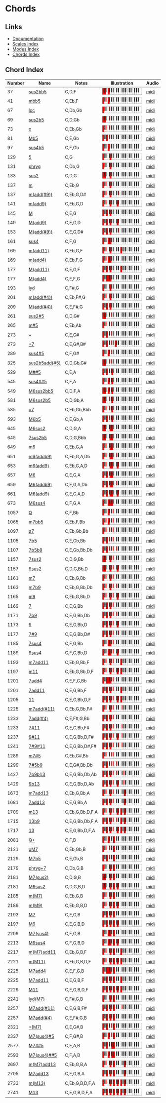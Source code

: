 # Chords

## Links

- [Documentation](README.md)
- [Scales Index](Scales.md)
- [Modes Index](Modes.md)
- [Chords Index](Chords.md)

## Chord Index

| Number | Name | Notes | Illustration | Audio |
|--------|------|-------|--------------|-------|
| 37 | [sus2bb5](ChordCNaturalSuspendedSecondDoubleFlatFifth.md) | C,D,F | ![CNaturalSuspendedSecondDoubleFlatFifth](ChordCNaturalSuspendedSecondDoubleFlatFifthRootPosition.png) | [midi](ChordCNaturalSuspendedSecondDoubleFlatFifthRootPosition.mid) | 
| 41 | [mbb5](ChordCNaturalMinorDoubleFlatFifth.md) | C,Eb,F | ![CNaturalMinorDoubleFlatFifth](ChordCNaturalMinorDoubleFlatFifthRootPosition.png) | [midi](ChordCNaturalMinorDoubleFlatFifthRootPosition.mid) | 
| 67 | [loc](ChordCNaturalLocrian.md) | C,Db,Gb | ![CNaturalLocrian](ChordCNaturalLocrianRootPosition.png) | [midi](ChordCNaturalLocrianRootPosition.mid) | 
| 69 | [sus2b5](ChordCNaturalSuspendedSecondFlatFifth.md) | C,D,Gb | ![CNaturalSuspendedSecondFlatFifth](ChordCNaturalSuspendedSecondFlatFifthRootPosition.png) | [midi](ChordCNaturalSuspendedSecondFlatFifthRootPosition.mid) | 
| 73 | [o](ChordCNaturalDiminished.md) | C,Eb,Gb | ![CNaturalDiminished](ChordCNaturalDiminishedRootPosition.png) | [midi](ChordCNaturalDiminishedRootPosition.mid) | 
| 81 | [Mb5](ChordCNaturalMajorFlatFifth.md) | C,E,Gb | ![CNaturalMajorFlatFifth](ChordCNaturalMajorFlatFifthRootPosition.png) | [midi](ChordCNaturalMajorFlatFifthRootPosition.mid) | 
| 97 | [sus4b5](ChordCNaturalSuspendedFourthFlatFifth.md) | C,F,Gb | ![CNaturalSuspendedFourthFlatFifth](ChordCNaturalSuspendedFourthFlatFifthRootPosition.png) | [midi](ChordCNaturalSuspendedFourthFlatFifthRootPosition.mid) | 
| 129 | [5](ChordCNaturalPowerChord.md) | C,G | ![CNaturalPowerChord](ChordCNaturalPowerChordRootPosition.png) | [midi](ChordCNaturalPowerChordRootPosition.mid) | 
| 131 | [phryg](ChordCNaturalPhrygian.md) | C,Db,G | ![CNaturalPhrygian](ChordCNaturalPhrygianRootPosition.png) | [midi](ChordCNaturalPhrygianRootPosition.mid) | 
| 133 | [sus2](ChordCNaturalSuspendedSecond.md) | C,D,G | ![CNaturalSuspendedSecond](ChordCNaturalSuspendedSecondRootPosition.png) | [midi](ChordCNaturalSuspendedSecondRootPosition.mid) | 
| 137 | [m](ChordCNaturalMinor.md) | C,Eb,G | ![CNaturalMinor](ChordCNaturalMinorRootPosition.png) | [midi](ChordCNaturalMinorRootPosition.mid) | 
| 137 | [m(add(#9))](ChordCNaturalMinorAddSharpNinth.md) | C,Eb,G,D# | ![CNaturalMinorAddSharpNinth](ChordCNaturalMinorAddSharpNinthRootPosition.png) | [midi](ChordCNaturalMinorAddSharpNinthRootPosition.mid) | 
| 141 | [m(add9)](ChordCNaturalMinorAddNinth.md) | C,Eb,G,D | ![CNaturalMinorAddNinth](ChordCNaturalMinorAddNinthRootPosition.png) | [midi](ChordCNaturalMinorAddNinthRootPosition.mid) | 
| 145 | [M](ChordCNaturalMajor.md) | C,E,G | ![CNaturalMajor](ChordCNaturalMajorRootPosition.png) | [midi](ChordCNaturalMajorRootPosition.mid) | 
| 149 | [M(add9)](ChordCNaturalMajorAddNinth.md) | C,E,G,D | ![CNaturalMajorAddNinth](ChordCNaturalMajorAddNinthRootPosition.png) | [midi](ChordCNaturalMajorAddNinthRootPosition.mid) | 
| 153 | [M(add(#9))](ChordCNaturalMajorAddSharpNinth.md) | C,E,G,D# | ![CNaturalMajorAddSharpNinth](ChordCNaturalMajorAddSharpNinthRootPosition.png) | [midi](ChordCNaturalMajorAddSharpNinthRootPosition.mid) | 
| 161 | [sus4](ChordCNaturalSuspendedFourth.md) | C,F,G | ![CNaturalSuspendedFourth](ChordCNaturalSuspendedFourthRootPosition.png) | [midi](ChordCNaturalSuspendedFourthRootPosition.mid) | 
| 169 | [m(add11)](ChordCNaturalMinorAddEleventh.md) | C,Eb,G,F | ![CNaturalMinorAddEleventh](ChordCNaturalMinorAddEleventhRootPosition.png) | [midi](ChordCNaturalMinorAddEleventhRootPosition.mid) | 
| 169 | [m(add4)](ChordCNaturalMinorAddFourth.md) | C,Eb,F,G | ![CNaturalMinorAddFourth](ChordCNaturalMinorAddFourthRootPosition.png) | [midi](ChordCNaturalMinorAddFourthRootPosition.mid) | 
| 177 | [M(add11)](ChordCNaturalMajorAddEleventh.md) | C,E,G,F | ![CNaturalMajorAddEleventh](ChordCNaturalMajorAddEleventhRootPosition.png) | [midi](ChordCNaturalMajorAddEleventhRootPosition.mid) | 
| 177 | [M(add4)](ChordCNaturalMajorAddFourth.md) | C,E,F,G | ![CNaturalMajorAddFourth](ChordCNaturalMajorAddFourthRootPosition.png) | [midi](ChordCNaturalMajorAddFourthRootPosition.mid) | 
| 193 | [lyd](ChordCNaturalLydian.md) | C,F#,G | ![CNaturalLydian](ChordCNaturalLydianRootPosition.png) | [midi](ChordCNaturalLydianRootPosition.mid) | 
| 201 | [m(add(#4))](ChordCNaturalMinorAddSharpFourth.md) | C,Eb,F#,G | ![CNaturalMinorAddSharpFourth](ChordCNaturalMinorAddSharpFourthRootPosition.png) | [midi](ChordCNaturalMinorAddSharpFourthRootPosition.mid) | 
| 209 | [M(add(#4))](ChordCNaturalMajorAddSharpFourth.md) | C,E,F#,G | ![CNaturalMajorAddSharpFourth](ChordCNaturalMajorAddSharpFourthRootPosition.png) | [midi](ChordCNaturalMajorAddSharpFourthRootPosition.mid) | 
| 261 | [sus2#5](ChordCNaturalSuspendedSecondSharpFifth.md) | C,D,G# | ![CNaturalSuspendedSecondSharpFifth](ChordCNaturalSuspendedSecondSharpFifthRootPosition.png) | [midi](ChordCNaturalSuspendedSecondSharpFifthRootPosition.mid) | 
| 265 | [m#5](ChordCNaturalMinorSharpFifth.md) | C,Eb,Ab | ![CNaturalMinorSharpFifth](ChordCNaturalMinorSharpFifthRootPosition.png) | [midi](ChordCNaturalMinorSharpFifthRootPosition.mid) | 
| 273 | [+](ChordCNaturalAugmented.md) | C,E,G# | ![CNaturalAugmented](ChordCNaturalAugmentedRootPosition.png) | [midi](ChordCNaturalAugmentedRootPosition.mid) | 
| 273 | [+7](ChordCNaturalAugmentedAugmentedSeventh.md) | C,E,G#,B# | ![CNaturalAugmentedAugmentedSeventh](ChordCNaturalAugmentedAugmentedSeventhRootPosition.png) | [midi](ChordCNaturalAugmentedAugmentedSeventhRootPosition.mid) | 
| 289 | [sus4#5](ChordCNaturalSuspendedFourthSharpFifth.md) | C,F,G# | ![CNaturalSuspendedFourthSharpFifth](ChordCNaturalSuspendedFourthSharpFifthRootPosition.png) | [midi](ChordCNaturalSuspendedFourthSharpFifthRootPosition.mid) | 
| 325 | [sus2b5add(#5)](ChordCNaturalSuspendedSecondFlatFifthAddSharpFifth.md) | C,D,Gb,G# | ![CNaturalSuspendedSecondFlatFifthAddSharpFifth](ChordCNaturalSuspendedSecondFlatFifthAddSharpFifthRootPosition.png) | [midi](ChordCNaturalSuspendedSecondFlatFifthAddSharpFifthRootPosition.mid) | 
| 529 | [M##5](ChordCNaturalMajorDoubleSharpFifth.md) | C,E,A | ![CNaturalMajorDoubleSharpFifth](ChordCNaturalMajorDoubleSharpFifthRootPosition.png) | [midi](ChordCNaturalMajorDoubleSharpFifthRootPosition.mid) | 
| 545 | [sus4##5](ChordCNaturalSuspendedFourthDoubleSharpFifth.md) | C,F,A | ![CNaturalSuspendedFourthDoubleSharpFifth](ChordCNaturalSuspendedFourthDoubleSharpFifthRootPosition.png) | [midi](ChordCNaturalSuspendedFourthDoubleSharpFifthRootPosition.mid) | 
| 549 | [M6sus2bb5](ChordCNaturalMajorSixthSuspendedSecondDoubleFlatFifth.md) | C,D,F,A | ![CNaturalMajorSixthSuspendedSecondDoubleFlatFifth](ChordCNaturalMajorSixthSuspendedSecondDoubleFlatFifthRootPosition.png) | [midi](ChordCNaturalMajorSixthSuspendedSecondDoubleFlatFifthRootPosition.mid) | 
| 581 | [M6sus2b5](ChordCNaturalMajorSixthSuspendedSecondFlatFifth.md) | C,D,Gb,A | ![CNaturalMajorSixthSuspendedSecondFlatFifth](ChordCNaturalMajorSixthSuspendedSecondFlatFifthRootPosition.png) | [midi](ChordCNaturalMajorSixthSuspendedSecondFlatFifthRootPosition.mid) | 
| 585 | [o7](ChordCNaturalFullDiminishedSeventh.md) | C,Eb,Gb,Bbb | ![CNaturalFullDiminishedSeventh](ChordCNaturalFullDiminishedSeventhRootPosition.png) | [midi](ChordCNaturalFullDiminishedSeventhRootPosition.mid) | 
| 593 | [M6b5](ChordCNaturalMajorSixthFlatFifth.md) | C,E,Gb,A | ![CNaturalMajorSixthFlatFifth](ChordCNaturalMajorSixthFlatFifthRootPosition.png) | [midi](ChordCNaturalMajorSixthFlatFifthRootPosition.mid) | 
| 645 | [M6sus2](ChordCNaturalMajorSixthSuspendedSecond.md) | C,D,G,A | ![CNaturalMajorSixthSuspendedSecond](ChordCNaturalMajorSixthSuspendedSecondRootPosition.png) | [midi](ChordCNaturalMajorSixthSuspendedSecondRootPosition.mid) | 
| 645 | [7sus2b5](ChordCNaturalDominantSeventhSuspendedSecondFlatFifth.md) | C,D,G,Bbb | ![CNaturalDominantSeventhSuspendedSecondFlatFifth](ChordCNaturalDominantSeventhSuspendedSecondFlatFifthRootPosition.png) | [midi](ChordCNaturalDominantSeventhSuspendedSecondFlatFifthRootPosition.mid) | 
| 649 | [m6](ChordCNaturalMinorSixth.md) | C,Eb,G,A | ![CNaturalMinorSixth](ChordCNaturalMinorSixthRootPosition.png) | [midi](ChordCNaturalMinorSixthRootPosition.mid) | 
| 651 | [m6(addb9)](ChordCNaturalMinorSixthAddFlatNinth.md) | C,Eb,G,A,Db | ![CNaturalMinorSixthAddFlatNinth](ChordCNaturalMinorSixthAddFlatNinthRootPosition.png) | [midi](ChordCNaturalMinorSixthAddFlatNinthRootPosition.mid) | 
| 653 | [m6(add9)](ChordCNaturalMinorSixthAddNinth.md) | C,Eb,G,A,D | ![CNaturalMinorSixthAddNinth](ChordCNaturalMinorSixthAddNinthRootPosition.png) | [midi](ChordCNaturalMinorSixthAddNinthRootPosition.mid) | 
| 657 | [M6](ChordCNaturalMajorSixth.md) | C,E,G,A | ![CNaturalMajorSixth](ChordCNaturalMajorSixthRootPosition.png) | [midi](ChordCNaturalMajorSixthRootPosition.mid) | 
| 659 | [M6(addb9)](ChordCNaturalMajorSixthAddFlatNinth.md) | C,E,G,A,Db | ![CNaturalMajorSixthAddFlatNinth](ChordCNaturalMajorSixthAddFlatNinthRootPosition.png) | [midi](ChordCNaturalMajorSixthAddFlatNinthRootPosition.mid) | 
| 661 | [M6(add9)](ChordCNaturalMajorSixthAddNinth.md) | C,E,G,A,D | ![CNaturalMajorSixthAddNinth](ChordCNaturalMajorSixthAddNinthRootPosition.png) | [midi](ChordCNaturalMajorSixthAddNinthRootPosition.mid) | 
| 673 | [M6sus4](ChordCNaturalMajorSixthSuspendedFourth.md) | C,F,G,A | ![CNaturalMajorSixthSuspendedFourth](ChordCNaturalMajorSixthSuspendedFourthRootPosition.png) | [midi](ChordCNaturalMajorSixthSuspendedFourthRootPosition.mid) | 
| 1057 | [Q](ChordCNaturalQuartal.md) | C,F,Bb | ![CNaturalQuartal](ChordCNaturalQuartalRootPosition.png) | [midi](ChordCNaturalQuartalRootPosition.mid) | 
| 1065 | [m7bb5](ChordCNaturalMinorSeventhDoubleFlatFifth.md) | C,Eb,F,Bb | ![CNaturalMinorSeventhDoubleFlatFifth](ChordCNaturalMinorSeventhDoubleFlatFifthRootPosition.png) | [midi](ChordCNaturalMinorSeventhDoubleFlatFifthRootPosition.mid) | 
| 1097 | [ø7](ChordCNaturalHalfDiminishedSeventh.md) | C,Eb,Gb,Bb | ![CNaturalHalfDiminishedSeventh](ChordCNaturalHalfDiminishedSeventhRootPosition.png) | [midi](ChordCNaturalHalfDiminishedSeventhRootPosition.mid) | 
| 1105 | [7b5](ChordCNaturalDominantSeventhFlatFifth.md) | C,E,Gb,Bb | ![CNaturalDominantSeventhFlatFifth](ChordCNaturalDominantSeventhFlatFifthRootPosition.png) | [midi](ChordCNaturalDominantSeventhFlatFifthRootPosition.mid) | 
| 1107 | [7b5b9](ChordCNaturalDominantSeventhFlatFifthFlatNinth.md) | C,E,Gb,Bb,Db | ![CNaturalDominantSeventhFlatFifthFlatNinth](ChordCNaturalDominantSeventhFlatFifthFlatNinthRootPosition.png) | [midi](ChordCNaturalDominantSeventhFlatFifthFlatNinthRootPosition.mid) | 
| 1157 | [7sus2](ChordCNaturalDominantSeventhSuspendedSecond.md) | C,D,G,Bb | ![CNaturalDominantSeventhSuspendedSecond](ChordCNaturalDominantSeventhSuspendedSecondRootPosition.png) | [midi](ChordCNaturalDominantSeventhSuspendedSecondRootPosition.mid) | 
| 1157 | [9sus2](ChordCNaturalDominantNinthSuspendedSecond.md) | C,D,G,Bb,D | ![CNaturalDominantNinthSuspendedSecond](ChordCNaturalDominantNinthSuspendedSecondRootPosition.png) | [midi](ChordCNaturalDominantNinthSuspendedSecondRootPosition.mid) | 
| 1161 | [m7](ChordCNaturalMinorSeventh.md) | C,Eb,G,Bb | ![CNaturalMinorSeventh](ChordCNaturalMinorSeventhRootPosition.png) | [midi](ChordCNaturalMinorSeventhRootPosition.mid) | 
| 1163 | [m7b9](ChordCNaturalMinorSeventhFlatNinth.md) | C,Eb,G,Bb,Db | ![CNaturalMinorSeventhFlatNinth](ChordCNaturalMinorSeventhFlatNinthRootPosition.png) | [midi](ChordCNaturalMinorSeventhFlatNinthRootPosition.mid) | 
| 1165 | [m9](ChordCNaturalMinorNinth.md) | C,Eb,G,Bb,D | ![CNaturalMinorNinth](ChordCNaturalMinorNinthRootPosition.png) | [midi](ChordCNaturalMinorNinthRootPosition.mid) | 
| 1169 | [7](ChordCNaturalDominantSeventh.md) | C,E,G,Bb | ![CNaturalDominantSeventh](ChordCNaturalDominantSeventhRootPosition.png) | [midi](ChordCNaturalDominantSeventhRootPosition.mid) | 
| 1171 | [7b9](ChordCNaturalDominantSeventhFlatNinth.md) | C,E,G,Bb,Db | ![CNaturalDominantSeventhFlatNinth](ChordCNaturalDominantSeventhFlatNinthRootPosition.png) | [midi](ChordCNaturalDominantSeventhFlatNinthRootPosition.mid) | 
| 1173 | [9](ChordCNaturalDominantNinth.md) | C,E,G,Bb,D | ![CNaturalDominantNinth](ChordCNaturalDominantNinthRootPosition.png) | [midi](ChordCNaturalDominantNinthRootPosition.mid) | 
| 1177 | [7#9](ChordCNaturalDominantSeventhSharpNinth.md) | C,E,G,Bb,D# | ![CNaturalDominantSeventhSharpNinth](ChordCNaturalDominantSeventhSharpNinthRootPosition.png) | [midi](ChordCNaturalDominantSeventhSharpNinthRootPosition.mid) | 
| 1185 | [7sus4](ChordCNaturalDominantSeventhSuspendedFourth.md) | C,F,G,Bb | ![CNaturalDominantSeventhSuspendedFourth](ChordCNaturalDominantSeventhSuspendedFourthRootPosition.png) | [midi](ChordCNaturalDominantSeventhSuspendedFourthRootPosition.mid) | 
| 1189 | [9sus4](ChordCNaturalDominantNinthSuspendedFourth.md) | C,F,G,Bb,D | ![CNaturalDominantNinthSuspendedFourth](ChordCNaturalDominantNinthSuspendedFourthRootPosition.png) | [midi](ChordCNaturalDominantNinthSuspendedFourthRootPosition.mid) | 
| 1193 | [m7add11](ChordCNaturalMinorSeventhAddEleventh.md) | C,Eb,G,Bb,F | ![CNaturalMinorSeventhAddEleventh](ChordCNaturalMinorSeventhAddEleventhRootPosition.png) | [midi](ChordCNaturalMinorSeventhAddEleventhRootPosition.mid) | 
| 1197 | [m11](ChordCNaturalMinorEleventh.md) | C,Eb,G,Bb,D,F | ![CNaturalMinorEleventh](ChordCNaturalMinorEleventhRootPosition.png) | [midi](ChordCNaturalMinorEleventhRootPosition.mid) | 
| 1201 | [7add4](ChordCNaturalDominantSeventhAddFourth.md) | C,E,F,G,Bb | ![CNaturalDominantSeventhAddFourth](ChordCNaturalDominantSeventhAddFourthRootPosition.png) | [midi](ChordCNaturalDominantSeventhAddFourthRootPosition.mid) | 
| 1201 | [7add11](ChordCNaturalDominantSeventhAddEleventh.md) | C,E,G,Bb,F | ![CNaturalDominantSeventhAddEleventh](ChordCNaturalDominantSeventhAddEleventhRootPosition.png) | [midi](ChordCNaturalDominantSeventhAddEleventhRootPosition.mid) | 
| 1205 | [11](ChordCNaturalDominantEleventh.md) | C,E,G,Bb,D,F | ![CNaturalDominantEleventh](ChordCNaturalDominantEleventhRootPosition.png) | [midi](ChordCNaturalDominantEleventhRootPosition.mid) | 
| 1225 | [m7add(#11)](ChordCNaturalMinorSeventhAddSharpEleventh.md) | C,Eb,G,Bb,F# | ![CNaturalMinorSeventhAddSharpEleventh](ChordCNaturalMinorSeventhAddSharpEleventhRootPosition.png) | [midi](ChordCNaturalMinorSeventhAddSharpEleventhRootPosition.mid) | 
| 1233 | [7add(#4)](ChordCNaturalDominantSeventhAddSharpFourth.md) | C,E,F#,G,Bb | ![CNaturalDominantSeventhAddSharpFourth](ChordCNaturalDominantSeventhAddSharpFourthRootPosition.png) | [midi](ChordCNaturalDominantSeventhAddSharpFourthRootPosition.mid) | 
| 1233 | [7#11](ChordCNaturalDominantSeventhSharpEleventh.md) | C,E,G,Bb,F# | ![CNaturalDominantSeventhSharpEleventh](ChordCNaturalDominantSeventhSharpEleventhRootPosition.png) | [midi](ChordCNaturalDominantSeventhSharpEleventhRootPosition.mid) | 
| 1237 | [9#11](ChordCNaturalDominantNinthSharpEleventh.md) | C,E,G,Bb,D,F# | ![CNaturalDominantNinthSharpEleventh](ChordCNaturalDominantNinthSharpEleventhRootPosition.png) | [midi](ChordCNaturalDominantNinthSharpEleventhRootPosition.mid) | 
| 1241 | [7#9#11](ChordCNaturalDominantSeventhSharpNinthSharpEleventh.md) | C,E,G,Bb,D#,F# | ![CNaturalDominantSeventhSharpNinthSharpEleventh](ChordCNaturalDominantSeventhSharpNinthSharpEleventhRootPosition.png) | [midi](ChordCNaturalDominantSeventhSharpNinthSharpEleventhRootPosition.mid) | 
| 1289 | [m7#5](ChordCNaturalMinorSeventhSharpFifth.md) | C,Eb,G#,Bb | ![CNaturalMinorSeventhSharpFifth](ChordCNaturalMinorSeventhSharpFifthRootPosition.png) | [midi](ChordCNaturalMinorSeventhSharpFifthRootPosition.mid) | 
| 1299 | [7#5b9](ChordCNaturalDominantSeventhSharpFifthFlatNinth.md) | C,E,G#,Bb,Db | ![CNaturalDominantSeventhSharpFifthFlatNinth](ChordCNaturalDominantSeventhSharpFifthFlatNinthRootPosition.png) | [midi](ChordCNaturalDominantSeventhSharpFifthFlatNinthRootPosition.mid) | 
| 1427 | [7b9b13](ChordCNaturalDominantSeventhFlatNinthFlatThirteenth.md) | C,E,G,Bb,Db,Ab | ![CNaturalDominantSeventhFlatNinthFlatThirteenth](ChordCNaturalDominantSeventhFlatNinthFlatThirteenthRootPosition.png) | [midi](ChordCNaturalDominantSeventhFlatNinthFlatThirteenthRootPosition.mid) | 
| 1429 | [9b13](ChordCNaturalDominantNinthFlatThirteenth.md) | C,E,G,Bb,D,Ab | ![CNaturalDominantNinthFlatThirteenth](ChordCNaturalDominantNinthFlatThirteenthRootPosition.png) | [midi](ChordCNaturalDominantNinthFlatThirteenthRootPosition.mid) | 
| 1673 | [m7add13](ChordCNaturalMinorSeventhAddThirteenth.md) | C,Eb,G,Bb,A | ![CNaturalMinorSeventhAddThirteenth](ChordCNaturalMinorSeventhAddThirteenthRootPosition.png) | [midi](ChordCNaturalMinorSeventhAddThirteenthRootPosition.mid) | 
| 1681 | [7add13](ChordCNaturalDominantSeventhAddThirteenth.md) | C,E,G,Bb,A | ![CNaturalDominantSeventhAddThirteenth](ChordCNaturalDominantSeventhAddThirteenthRootPosition.png) | [midi](ChordCNaturalDominantSeventhAddThirteenthRootPosition.mid) | 
| 1709 | [m13](ChordCNaturalMinorThirteenth.md) | C,Eb,G,Bb,D,F,A | ![CNaturalMinorThirteenth](ChordCNaturalMinorThirteenthRootPosition.png) | [midi](ChordCNaturalMinorThirteenthRootPosition.mid) | 
| 1715 | [13b9](ChordCNaturalDominantThirteenthFlatNinth.md) | C,E,G,Bb,Db,F,A | ![CNaturalDominantThirteenthFlatNinth](ChordCNaturalDominantThirteenthFlatNinthRootPosition.png) | [midi](ChordCNaturalDominantThirteenthFlatNinthRootPosition.mid) | 
| 1717 | [13](ChordCNaturalDominantThirteenth.md) | C,E,G,Bb,D,F,A | ![CNaturalDominantThirteenth](ChordCNaturalDominantThirteenthRootPosition.png) | [midi](ChordCNaturalDominantThirteenthRootPosition.mid) | 
| 2081 | [Q+](ChordCNaturalQuartalAugmented.md) | C,F,B | ![CNaturalQuartalAugmented](ChordCNaturalQuartalAugmentedRootPosition.png) | [midi](ChordCNaturalQuartalAugmentedRootPosition.mid) | 
| 2121 | [oM7](ChordCNaturalDiminishedMajorSeventh.md) | C,Eb,Gb,B | ![CNaturalDiminishedMajorSeventh](ChordCNaturalDiminishedMajorSeventhRootPosition.png) | [midi](ChordCNaturalDiminishedMajorSeventhRootPosition.mid) | 
| 2129 | [M7b5](ChordCNaturalMajorSeventhFlatFifth.md) | C,E,Gb,B | ![CNaturalMajorSeventhFlatFifth](ChordCNaturalMajorSeventhFlatFifthRootPosition.png) | [midi](ChordCNaturalMajorSeventhFlatFifthRootPosition.mid) | 
| 2179 | [phryg+7](ChordCNaturalPhrygianAddSeventh.md) | C,Db,G,B | ![CNaturalPhrygianAddSeventh](ChordCNaturalPhrygianAddSeventhRootPosition.png) | [midi](ChordCNaturalPhrygianAddSeventhRootPosition.mid) | 
| 2181 | [M7(sus2)](ChordCNaturalMajorSeventhSuspendedSecond.md) | C,D,G,B | ![CNaturalMajorSeventhSuspendedSecond](ChordCNaturalMajorSeventhSuspendedSecondRootPosition.png) | [midi](ChordCNaturalMajorSeventhSuspendedSecondRootPosition.mid) | 
| 2181 | [M9sus2](ChordCNaturalMajorNinthSuspendedSecond.md) | C,D,G,B,D | ![CNaturalMajorNinthSuspendedSecond](ChordCNaturalMajorNinthSuspendedSecondRootPosition.png) | [midi](ChordCNaturalMajorNinthSuspendedSecondRootPosition.mid) | 
| 2185 | [m(M7)](ChordCNaturalMinorMajorSeventh.md) | C,Eb,G,B | ![CNaturalMinorMajorSeventh](ChordCNaturalMinorMajorSeventhRootPosition.png) | [midi](ChordCNaturalMinorMajorSeventhRootPosition.mid) | 
| 2189 | [m(M9)](ChordCNaturalMinorMajorNinth.md) | C,Eb,G,B,D | ![CNaturalMinorMajorNinth](ChordCNaturalMinorMajorNinthRootPosition.png) | [midi](ChordCNaturalMinorMajorNinthRootPosition.mid) | 
| 2193 | [M7](ChordCNaturalMajorSeventh.md) | C,E,G,B | ![CNaturalMajorSeventh](ChordCNaturalMajorSeventhRootPosition.png) | [midi](ChordCNaturalMajorSeventhRootPosition.mid) | 
| 2197 | [M9](ChordCNaturalMajorNinth.md) | C,E,G,B,D | ![CNaturalMajorNinth](ChordCNaturalMajorNinthRootPosition.png) | [midi](ChordCNaturalMajorNinthRootPosition.mid) | 
| 2209 | [M7(sus4)](ChordCNaturalMajorSeventhSuspendedFourth.md) | C,F,G,B | ![CNaturalMajorSeventhSuspendedFourth](ChordCNaturalMajorSeventhSuspendedFourthRootPosition.png) | [midi](ChordCNaturalMajorSeventhSuspendedFourthRootPosition.mid) | 
| 2213 | [M9sus4](ChordCNaturalMajorNinthSuspendedFourth.md) | C,F,G,B,D | ![CNaturalMajorNinthSuspendedFourth](ChordCNaturalMajorNinthSuspendedFourthRootPosition.png) | [midi](ChordCNaturalMajorNinthSuspendedFourthRootPosition.mid) | 
| 2217 | [m(M7)add11](ChordCNaturalMinorMajorSeventhAddEleventh.md) | C,Eb,G,B,F | ![CNaturalMinorMajorSeventhAddEleventh](ChordCNaturalMinorMajorSeventhAddEleventhRootPosition.png) | [midi](ChordCNaturalMinorMajorSeventhAddEleventhRootPosition.mid) | 
| 2221 | [m(M11)](ChordCNaturalMinorMajorEleventh.md) | C,Eb,G,B,D,F | ![CNaturalMinorMajorEleventh](ChordCNaturalMinorMajorEleventhRootPosition.png) | [midi](ChordCNaturalMinorMajorEleventhRootPosition.mid) | 
| 2225 | [M7add4](ChordCNaturalMajorSeventhAddFourth.md) | C,E,F,G,B | ![CNaturalMajorSeventhAddFourth](ChordCNaturalMajorSeventhAddFourthRootPosition.png) | [midi](ChordCNaturalMajorSeventhAddFourthRootPosition.mid) | 
| 2225 | [M7add11](ChordCNaturalMajorSeventhAddEleventh.md) | C,E,G,B,F | ![CNaturalMajorSeventhAddEleventh](ChordCNaturalMajorSeventhAddEleventhRootPosition.png) | [midi](ChordCNaturalMajorSeventhAddEleventhRootPosition.mid) | 
| 2229 | [M11](ChordCNaturalMajorEleventh.md) | C,E,G,B,D,F | ![CNaturalMajorEleventh](ChordCNaturalMajorEleventhRootPosition.png) | [midi](ChordCNaturalMajorEleventhRootPosition.mid) | 
| 2241 | [lyd(M7)](ChordCNaturalLydianMajorSeventh.md) | C,F#,G,B | ![CNaturalLydianMajorSeventh](ChordCNaturalLydianMajorSeventhRootPosition.png) | [midi](ChordCNaturalLydianMajorSeventhRootPosition.mid) | 
| 2257 | [M7add(#11)](ChordCNaturalMajorSeventhAddSharpEleventh.md) | C,E,G,B,F# | ![CNaturalMajorSeventhAddSharpEleventh](ChordCNaturalMajorSeventhAddSharpEleventhRootPosition.png) | [midi](ChordCNaturalMajorSeventhAddSharpEleventhRootPosition.mid) | 
| 2257 | [M7add(#4)](ChordCNaturalMajorSeventhAddSharpFourth.md) | C,E,F#,G,B | ![CNaturalMajorSeventhAddSharpFourth](ChordCNaturalMajorSeventhAddSharpFourthRootPosition.png) | [midi](ChordCNaturalMajorSeventhAddSharpFourthRootPosition.mid) | 
| 2321 | [+(M7)](ChordCNaturalAugmentedMajorSeventh.md) | C,E,G#,B | ![CNaturalAugmentedMajorSeventh](ChordCNaturalAugmentedMajorSeventhRootPosition.png) | [midi](ChordCNaturalAugmentedMajorSeventhRootPosition.mid) | 
| 2337 | [M7(sus4)#5](ChordCNaturalMajorSeventhSuspendedFourthSharpFifth.md) | C,F,G#,B | ![CNaturalMajorSeventhSuspendedFourthSharpFifth](ChordCNaturalMajorSeventhSuspendedFourthSharpFifthRootPosition.png) | [midi](ChordCNaturalMajorSeventhSuspendedFourthSharpFifthRootPosition.mid) | 
| 2577 | [M7##5](ChordCNaturalMajorSeventhDoubleSharpFifth.md) | C,E,A,B | ![CNaturalMajorSeventhDoubleSharpFifth](ChordCNaturalMajorSeventhDoubleSharpFifthRootPosition.png) | [midi](ChordCNaturalMajorSeventhDoubleSharpFifthRootPosition.mid) | 
| 2593 | [M7(sus4)##5](ChordCNaturalMajorSeventhSuspendedFourthDoubleSharpFifth.md) | C,F,A,B | ![CNaturalMajorSeventhSuspendedFourthDoubleSharpFifth](ChordCNaturalMajorSeventhSuspendedFourthDoubleSharpFifthRootPosition.png) | [midi](ChordCNaturalMajorSeventhSuspendedFourthDoubleSharpFifthRootPosition.mid) | 
| 2697 | [m(M7)add13](ChordCNaturalMinorMajorSeventhAddThirteenth.md) | C,Eb,G,B,A | ![CNaturalMinorMajorSeventhAddThirteenth](ChordCNaturalMinorMajorSeventhAddThirteenthRootPosition.png) | [midi](ChordCNaturalMinorMajorSeventhAddThirteenthRootPosition.mid) | 
| 2705 | [M7add13](ChordCNaturalMajorSeventhAddThirteenth.md) | C,E,G,B,A | ![CNaturalMajorSeventhAddThirteenth](ChordCNaturalMajorSeventhAddThirteenthRootPosition.png) | [midi](ChordCNaturalMajorSeventhAddThirteenthRootPosition.mid) | 
| 2733 | [m(M13)](ChordCNaturalMinorMajorThirteenth.md) | C,Eb,G,B,D,F,A | ![CNaturalMinorMajorThirteenth](ChordCNaturalMinorMajorThirteenthRootPosition.png) | [midi](ChordCNaturalMinorMajorThirteenthRootPosition.mid) | 
| 2741 | [M13](ChordCNaturalMajorThirteenth.md) | C,E,G,B,D,F,A | ![CNaturalMajorThirteenth](ChordCNaturalMajorThirteenthRootPosition.png) | [midi](ChordCNaturalMajorThirteenthRootPosition.mid) | 
